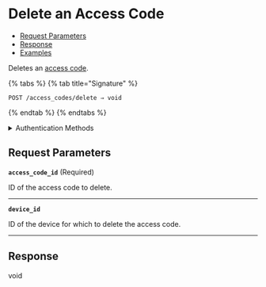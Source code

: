 # Delete an Access Code

- [Request Parameters](./#request-parameters)
- [Response](./#response)
- [Examples](./#examples)

Deletes an [access code](https://docs.seam.co/latest/capability-guides/smart-locks/access-codes).

{% tabs %}
{% tab title="Signature" %}
```
POST /access_codes/delete ⇒ void
```
{% endtab %}
{% endtabs %}

<details>

<summary>Authentication Methods</summary>

- API key
- Client session token
- Personal access token
  <br>Must also include the `seam-workspace` header in the request.

To learn more, see [Authentication](https://docs.seam.co/latest/api/authentication).
</details>

## Request Parameters

**`access_code_id`**  (Required)

ID of the access code to delete.

---

**`device_id`** 

ID of the device for which to delete the access code.

---


## Response

void
